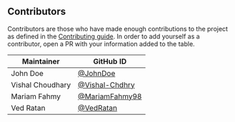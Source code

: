 ## Contributors

Contributors are those who have made enough contributions to the project as defined in the [Contributing guide](https://kyverno.io/community/#contributing). In order to add yourself as a contributor, open a PR with your information added to the table.

| Maintainer               | GitHub ID                                              |
|--------------------------|--------------------------------------------------------|
| John Doe                 | [@JohnDoe](https://github.com/JohnDoe)                 |
| Vishal Choudhary         | [@Vishal-Chdhry](https://github.com/Vishal-Chdhry)     |
| Mariam Fahmy             | [@MariamFahmy98](https://github.com/MariamFahmy98)     |
| Ved Ratan                | [@VedRatan](https://github.com/VedRatan)               |
